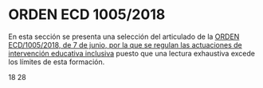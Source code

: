 # ORDEN ECD 1005/2018

En esta sección se presenta una selección del articulado de la [ORDEN ECD/1005/2018, de 7 de junio, por la que se regulan las actuaciones de intervención educativa inclusiva](https://goo.gl/341dCP) puesto que una lectura exhaustiva excede los límites de esta formación.





 18 28